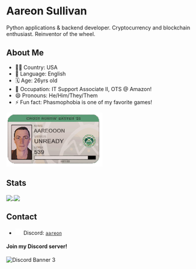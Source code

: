 # Aareon Sullivan
Python applications & backend developer. Cryptocurrency and blockchain enthusiast. Reinventor of the wheel.

## About Me
- 🏳️‍🌈 Country: USA
- 💬 Language: English
- 🗓️ Age: 26yrs old
- 💼 Occupation: IT Support Associate II, OTS @ Amazon!
- 😄 Pronouns: He/Him/They/Them
- ⚡ Fun fact: Phasmophobia is one of my favorite games!

<img
  src="./Phasmophobia_player_card.png"
  alt="Aareoon's Phasmophobia Player Card"
  title="Like, for real one of my favs!"
  style="display: inline-block; margin: 0 auto; max-width: 300px">

## Stats
<a href="https://github.com/anuraghazra/github-readme-stats">
  <img align="center" src="https://github-readme-stats.vercel.app/api/top-langs/?username=aareon&theme=radical&show_icons=true" />
</a>
<a href="https://github.com/anuraghazra/github-readme-stats">
  <img align="center" src="https://github-readme-stats.vercel.app/api?username=Aareon&theme=radical&show_icons=true" />
</a>

## Contact
- <img width=18 src="./discord.png"> Discord: [`aareon`](https://discord.com/users/94240587108065280)

#### Join my Discord server!
![Discord Banner 3](https://discordapp.com/api/guilds/564568877724467234/widget.png?style=banner3)
